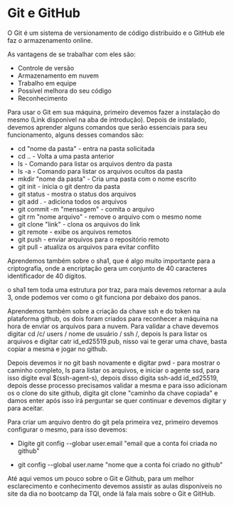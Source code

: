 # Git e GitHub

O Git é um sistema de versionamento de código distribuído e o GitHub ele faz o armazenamento online.

As vantagens de se trabalhar com eles são:

-  Controle de versão
- Armazenamento em nuvem 
- Trabalho em equipe 
- Possível melhora do seu código
- Reconhecimento

Para usar o Git em sua máquina, primeiro devemos fazer a instalação do mesmo (Link disponível na aba de introdução). Depois de instalado, devemos aprender alguns comandos que serão essenciais para seu funcionamento, alguns desses comandos são:

- cd "nome da pasta" - entra na pasta solicitada
- cd .. - Volta a uma pasta anterior 
- ls - Comando para listar os arquivos dentro da pasta
- ls -a - Comando para listar os arquivos ocultos da pasta
- mkdir "nome da pasta" - Cria uma pasta com o nome escrito
- git init - inicia o git dentro da pasta 
- git status - mostra o status dos arquivos 
- git add . - adiciona todos os arquivos
- git commit -m "mensagem" - comita o arquivo
- git rm "nome arquivo" - remove o arquivo com o mesmo nome 
- git clone "link" - clona os arquivos do link 
- git remote - exibe os arquivos remotos 
- git push - enviar arquivos para o repositório remoto 
- git pull - atualiza os arquivos para evitar conflito

Aprendemos também sobre o sha1, que é algo muito importante para a criptografia, onde a encriptação gera um conjunto de 40 caracteres identificador de 40 dígitos.

o  sha1 tem toda uma estrutura por traz, para mais devemos retornar a aula 3, onde podemos ver como o git funciona por debaixo dos panos.

Aprendemos também sobre a criação da chave ssh e do token na plataforma github, os dois foram criados para reconhecer a máquina na hora de enviar os arquivos para a nuvem. Para validar a chave devemos digitar cd /c/ users / nome de usuário / ssh /, depois ls para listar os arquivos e digitar catr id_ed25519.pub, nisso vai te gerar uma chave, basta copiar a mesma e jogar no github.

Depois devemos ir no git bash novamente e digitar pwd - para mostrar o caminho completo, ls para listar os arquivos, e iniciar o agente ssd, para isso digite eval $(ssh-agent-s), depois disso digita ssh-add id_ed25519, depois desse processo precisamos validar a mesma e para isso adicionam os o clone do site github, digita  git clone "caminho da chave copiada" e damos enter após isso irá perguntar se quer continuar e devemos digitar y para aceitar.

Para criar um arquivo dentro do git pela primeira vez, primeiro devemos configurar o mesmo, para isso devemos:

- Digite git config --globar user.email "email que a conta foi criada no github"

- git config --global user.name "nome que a conta foi criado no github"

Até aqui vemos um pouco sobre o Git e Github, para um melhor esclarecimento e conhecimento devemos assistir as aulas disponíveis no site da dia no bootcamp da TQI, onde lá fala mais sobre o Git e GitHub.





